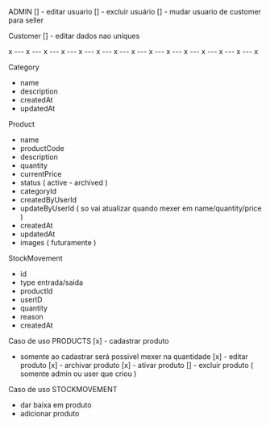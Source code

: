 
ADMIN
[] - editar usuario
[] - excluir usuário
[] - mudar usuario de customer para seller

Customer
[] - editar dados nao uniques

x --- x --- x --- x --- x --- x --- x --- x --- x --- x --- x --- x --- x --- x --- x

Category
- name
- description
- createdAt
- updatedAt

Product
- name
- productCode
- description 
- quantity
- currentPrice
- status ( active - archived )
- categoryId
- createdByUserId
- updateByUserId ( so vai atualizar quando mexer em name/quantity/price )
- createdAt 
- updatedAt
- images ( futuramente )

StockMovement
- id
- type entrada/saida
- productId 
- userID
- quantity
- reason
- createdAt

Caso de uso PRODUCTS
[x] - cadastrar produto
  - somente ao cadastrar será possivel mexer na quantidade
[x] - editar produto
[x] - archivar produto
[x] - ativar produto 
[] - excluir produto ( somente admin ou user que criou )
  


Caso de uso STOCKMOVEMENT
- dar baixa em produto
- adicionar produto